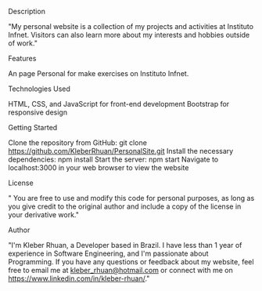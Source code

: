 Description

"My personal website is a collection of my projects and activities at Instituto Infnet. Visitors can also learn more about my interests and hobbies outside of work."

Features

An page Personal for make exercises on Instituto Infnet.

Technologies Used

HTML, CSS, and JavaScript for front-end development
Bootstrap for responsive design

Getting Started


Clone the repository from GitHub: git clone https://github.com/KleberRhuan/PersonalSite.git
Install the necessary dependencies: npm install
Start the server: npm start
Navigate to localhost:3000 in your web browser to view the website

License

" You are free to use and modify this code for personal purposes, as long as you give credit to the original author and include a copy of the license in your derivative work."

Author

"I'm Kleber Rhuan, a Developer based in Brazil. I have less than 1 year of experience in Software Engineering, and I'm passionate about Programming. If you have any questions or feedback about my website, feel free to email me at kleber_rhuan@hotmail.com or connect with me on https://www.linkedin.com/in/kleber-rhuan/."
